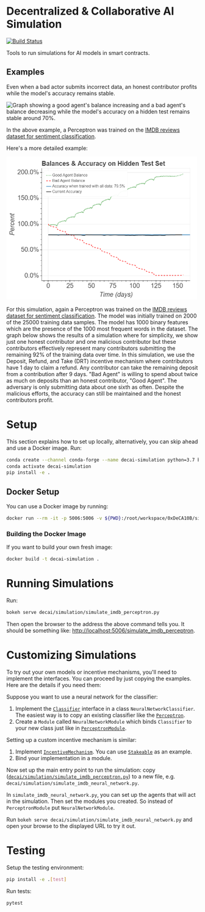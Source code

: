 # Decentralized & Collaborative AI Simulation

[![Build Status](https://dev.azure.com/maluuba/0xDeCA10B/_apis/build/status/simulation-CI?branchName=master)](https://dev.azure.com/maluuba/0xDeCA10B/_build/latest?definitionId=117&branchName=master)

Tools to run simulations for AI models in smart contracts.

## Examples

Even when a bad actor submits incorrect data, an honest contributor profits while the model's accuracy remains stable.

<img src="./assets/drt.gif?raw=true" width=500 alt="Graph showing a good agent's balance increasing and a bad agent's balance decreasing while the model's accuracy on a hidden test remains stable around 70%.">

In the above example, a Perceptron was trained on the [IMDB reviews dataset for sentiment classification][keras-imdb].

Here's a more detailed example:

<img src="./assets/1558466743_plot.png?raw=true" width=500 alt="Graph showing a good agent's balance increasing and a bad agent's balance decreasing while the model's accuracy on a hidden test remains stable around 79%.">

For this simulation, again a Perceptron was trained on the [IMDB reviews dataset for sentiment classification][keras-imdb].
The model was initially trained on 2000 of the 25000 training data samples.
The model has 1000 binary features which are the presence of the 1000 most frequent words in the dataset.
The graph below shows the results of a simulation where for simplicity, we show just one honest contributor and one malicious contributor but these contributors effectively represent many contributors submitting the remaining 92% of the training data over time.
In this simulation, we use the Deposit, Refund, and Take (DRT) incentive mechanism where contributors have 1 day to claim a refund.
Any contributor can take the remaining deposit from a contribution after 9 days.
"Bad Agent" is willing to spend about twice as much on deposits than an honest contributor, "Good Agent".
The adversary is only submitting data about one sixth as often.
Despite the malicious efforts, the accuracy can still be maintained and the honest contributors profit.

# Setup
This section explains how to set up locally, alternatively, you can skip ahead and use a Docker image.
Run:
```bash
conda create --channel conda-forge --name decai-simulation python=3.7 bokeh ipython mkl mkl-service numpy phantomjs scikit-learn scipy six tensorflow
conda activate decai-simulation
pip install -e .
```

## Docker Setup
You can use a Docker image by running:
```bash
docker run --rm -it -p 5006:5006 -v ${PWD}:/root/workspace/0xDeCA10B/simulation --name decai-simulation mcr.microsoft.com/samples/blockchain-ai/0xdeca10b-simulation bash
```

### Building the Docker Image
If you want to build your own fresh image:
```bash
docker build -t decai-simulation .
```

# Running Simulations
Run:
```bash
bokeh serve decai/simulation/simulate_imdb_perceptron.py
``` 

Then open the browser to the address the above command tells you.
It should be something like: [http://localhost:5006/simulate_imdb_perceptron](http://localhost:5006/simulate_imdb_perceptron).

# Customizing Simulations
To try out your own models or incentive mechanisms, you'll need to implement the interfaces.
You can proceed by just copying the examples. Here are the details if you need them:

Suppose you want to use a neural network for the classifier:
1. Implement the [`Classifier`](decai/simulation/contract/classification/classifier.py) interface in a class `NeuralNetworkClassifier`.
The easiest way is to copy an existing classifier like the [`Perceptron`](decai/simulation/contract/classification/perceptron.py).
2. Create a `Module` called `NeuralNetworkModule` which binds `Classifier` to your new class just like in [`PerceptronModule`](decai/simulation/contract/classification/perceptron.py).

Setting up a custom incentive mechanism is similar:
1. Implement [`IncentiveMechanism`](decai/simulation/contract/incentive/incentive_mechanism.py).
You can use [`Stakeable`](decai/simulation/contract/incentive/stakeable.py) as an example.
2. Bind your implementation in a module.

Now set up the main entry point to run the simulation: copy ([`decai/simulation/simulate_imdb_perceptron.py`](decai/simulation/simulate_imdb_perceptron.py)) to a new file, e.g. `decai/simulation/simulate_imdb_neural_network.py`.

In `simulate_imdb_neural_network.py`, you can set up the agents that will act in the simulation.
Then set the modules you created.
So instead of `PerceptronModule` put `NeuralNetworkModule`.

Run `bokeh serve decai/simulation/simulate_imdb_neural_network.py` and open your browse to the displayed URL to try it out.

# Testing
Setup the testing environment: 
```bash
pip install -e .[test]
```

Run tests:
```bash
pytest
```

[keras-imdb]: https://keras.io/datasets/#imdb-movie-reviews-sentiment-classification
